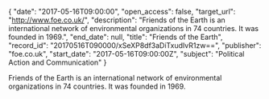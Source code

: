 {
  "date": "2017-05-16T09:00:00", 
  "open_access": false, 
  "target_url": "http://www.foe.co.uk/", 
  "description": "Friends of the Earth is an international network of environmental organizations in 74 countries. It was founded in 1969.", 
  "end_date": null, 
  "title": "Friends of the Earth", 
  "record_id": "20170516T090000/xSeXP8df3aDiTxudIvR1zw==", 
  "publisher": "foe.co.uk", 
  "start_date": "2017-05-16T09:00:00Z", 
  "subject": "Political Action and Communication"
}

Friends of the Earth is an international network of environmental organizations in 74 countries. It was founded in 1969.